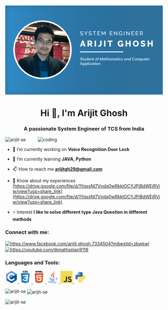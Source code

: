 ![logo](https://github.com/Arijit-SE/Arijit-SE/blob/main/My%20project-1.png)
<h1 align="center">Hi 👋, I'm Arijit Ghosh</h1>
<h3 align="center">A passionate System Engineer of TCS from India</h3>

<img align ="right" alt="coding" width="400" src ="https://i.pinimg.com/originals/81/17/8b/81178b47a8598f0c81c4799f2cdd4057.gif">

<p align="left"> <img src="https://komarev.com/ghpvc/?username=arijit-se&label=Profile%20views&color=0e75b6&style=flat" alt="arijit-se" /> </p>

- 🔭 I’m currently working on **Voice Recognition Door Lock**

- 🌱 I’m currently learning **JAVA, Python**

- 📫 How to reach me **arijitgh29@gmail.com**

- 📄 Know about my experiences [https://drive.google.com/file/d/1YqssNI7Vndq0wRkktOCYJPiBdWEjRViw/view?usp=share_link](https://drive.google.com/file/d/1YqssNI7Vndq0wRkktOCYJPiBdWEjRViw/view?usp=share_link)

- ⚡ Interest **I like to solve different type Java Question in different methods**

<h3 align="left">Connect with me:</h3>
<p align="left">
<a href="https://fb.com/https://www.facebook.com/arijit.ghosh.7334504?mibextid=zbwkwl" target="blank"><img align="center" src="https://raw.githubusercontent.com/rahuldkjain/github-profile-readme-generator/master/src/images/icons/Social/facebook.svg" alt="https://www.facebook.com/arijit.ghosh.7334504?mibextid=zbwkwl" height="30" width="40" /></a>
<a href="https://www.youtube.com/c/https://youtube.com/@mathsplan9118" target="blank"><img align="center" src="https://raw.githubusercontent.com/rahuldkjain/github-profile-readme-generator/master/src/images/icons/Social/youtube.svg" alt="https://youtube.com/@mathsplan9118" height="30" width="40" /></a>
</p>

<h3 align="left">Languages and Tools:</h3>
<p align="left"> <a href="https://www.cprogramming.com/" target="_blank" rel="noreferrer"> <img src="https://raw.githubusercontent.com/devicons/devicon/master/icons/c/c-original.svg" alt="c" width="40" height="40"/> </a> <a href="https://www.w3schools.com/css/" target="_blank" rel="noreferrer"> <img src="https://raw.githubusercontent.com/devicons/devicon/master/icons/css3/css3-original-wordmark.svg" alt="css3" width="40" height="40"/> </a> <a href="https://www.w3.org/html/" target="_blank" rel="noreferrer"> <img src="https://raw.githubusercontent.com/devicons/devicon/master/icons/html5/html5-original-wordmark.svg" alt="html5" width="40" height="40"/> </a> <a href="https://www.java.com" target="_blank" rel="noreferrer"> <img src="https://raw.githubusercontent.com/devicons/devicon/master/icons/java/java-original.svg" alt="java" width="40" height="40"/> </a> <a href="https://developer.mozilla.org/en-US/docs/Web/JavaScript" target="_blank" rel="noreferrer"> <img src="https://raw.githubusercontent.com/devicons/devicon/master/icons/javascript/javascript-original.svg" alt="javascript" width="40" height="40"/> </a> <a href="https://www.python.org" target="_blank" rel="noreferrer"> <img src="https://raw.githubusercontent.com/devicons/devicon/master/icons/python/python-original.svg" alt="python" width="40" height="40"/> </a> </p>

<p><img align="left" src="https://github-readme-stats.vercel.app/api/top-langs?username=arijit-se&show_icons=true&locale=en&layout=compact" alt="arijit-se" /></p>

<p>&nbsp;<img align="center" src="https://github-readme-stats.vercel.app/api?username=arijit-se&show_icons=true&locale=en" alt="arijit-se" /></p>

<p><img align="center" src="https://github-readme-streak-stats.herokuapp.com/?user=arijit-se&" alt="arijit-se" /></p>
